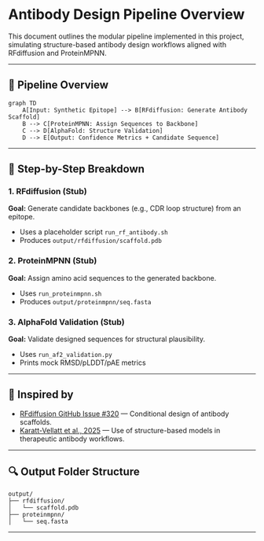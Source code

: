 # Antibody Design Pipeline Overview

This document outlines the modular pipeline implemented in this project, simulating structure-based antibody design workflows aligned with RFdiffusion and ProteinMPNN.

---

## 🧬 Pipeline Overview

```mermaid
graph TD
    A[Input: Synthetic Epitope] --> B[RFdiffusion: Generate Antibody Scaffold]
    B --> C[ProteinMPNN: Assign Sequences to Backbone]
    C --> D[AlphaFold: Structure Validation]
    D --> E[Output: Confidence Metrics + Candidate Sequence]
```

---

## 🔁 Step-by-Step Breakdown

### 1. RFdiffusion (Stub)
**Goal:** Generate candidate backbones (e.g., CDR loop structure) from an epitope.
- Uses a placeholder script `run_rf_antibody.sh`
- Produces `output/rfdiffusion/scaffold.pdb`

### 2. ProteinMPNN (Stub)
**Goal:** Assign amino acid sequences to the generated backbone.
- Uses `run_proteinmpnn.sh`
- Produces `output/proteinmpnn/seq.fasta`

### 3. AlphaFold Validation (Stub)
**Goal:** Validate designed sequences for structural plausibility.
- Uses `run_af2_validation.py`
- Prints mock RMSD/pLDDT/pAE metrics

---

## 🧠 Inspired by

- [RFdiffusion GitHub Issue #320](https://github.com/RosettaCommons/RFdiffusion/issues/320) — Conditional design of antibody scaffolds.
- [Karatt-Vellatt et al., 2025](https://www.researchgate.net/publication/391977499) — Use of structure-based models in therapeutic antibody workflows.

---

## 🔍 Output Folder Structure

```
output/
├── rfdiffusion/
│   └── scaffold.pdb
├── proteinmpnn/
│   └── seq.fasta
```

---
